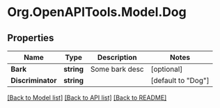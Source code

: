 # Org.OpenAPITools.Model.Dog

## Properties

Name | Type | Description | Notes
------------ | ------------- | ------------- | -------------
**Bark** | **string** | Some bark desc | [optional] 
**Discriminator** | **string** |  | [default to "Dog"]

[[Back to Model list]](../README.md#documentation-for-models) [[Back to API list]](../README.md#documentation-for-api-endpoints) [[Back to README]](../README.md)


